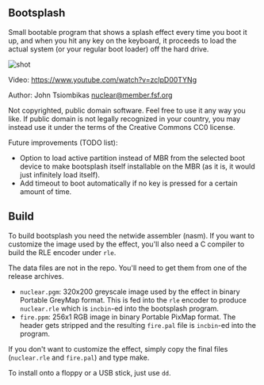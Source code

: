 Bootsplash
----------
Small bootable program that shows a splash effect every time you boot it up, and
when you hit any key on the keyboard, it proceeds to load the actual system (or
your regular boot loader) off the hard drive.

![shot](http://nuclear.mutantstargoat.com/sw/misc/bootsplashcrt-thumb.jpg)

Video: https://www.youtube.com/watch?v=zcIpD00TYNg

Author: John Tsiombikas <nuclear@member.fsf.org>

Not copyrighted, public domain software. Feel free to use it any way you like.
If public domain is not legally recognized in your country, you may instead use
it under the terms of the Creative Commons CC0 license.

Future improvements (TODO list):

  - Option to load active partition instead of MBR from the selected boot device
    to make bootsplash itself installable on the MBR (as it is, it would just
    infinitely load itself).
  - Add timeout to boot automatically if no key is pressed for a certain amount
    of time.

Build
-----
To build bootsplash you need the netwide assembler (nasm). If you want to
customize the image used by the effect, you'll also need a C compiler to build
the RLE encoder under `rle`.

The data files are not in the repo. You'll need to get them from one of the
release archives.

  - `nuclear.pgm`: 320x200 greyscale image used by the effect in binary Portable
    GreyMap format.  This is fed into the `rle` encoder to produce `nuclear.rle`
    which is `incbin`-ed into the bootsplash program.
  - `fire.ppm`: 256x1 RGB image in binary Portable PixMap format. The header gets
    stripped and the resulting `fire.pal` file is `incbin`-ed into the program.

If you don't want to customize the effect, simply copy the final files
(`nuclear.rle` and `fire.pal`) and type make.

To install onto a floppy or a USB stick, just use `dd`.
